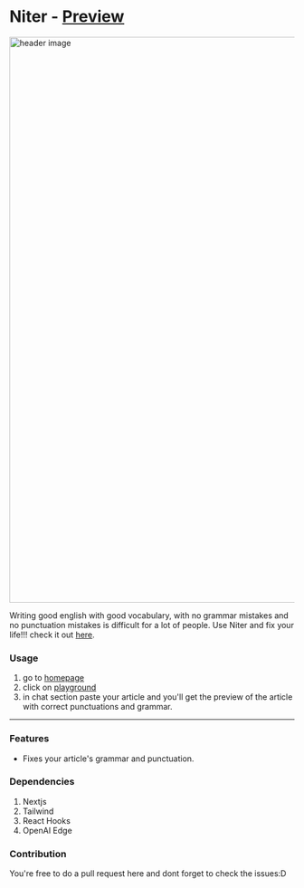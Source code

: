 # Niter - [Preview](https://niter.vercel.app)
<img width="1000" alt="header image" src="https://github.com/nermalcat69/niter/assets/73933669/feaf28d2-ff52-4330-9fb1-1c481bf95cef">

Writing good english with good vocabulary, with no grammar mistakes and no punctuation mistakes is difficult for a lot of people. Use Niter and fix your life!!! check it out [here](https://niter.vercel.app).

### Usage

1. go to [homepage](https://niter.vercel.app)
2. click on [playground](https://niter.vercel.app/playground)
3. in chat section paste your article and you'll get the preview of the article with correct punctuations and grammar.

---

### Features

- Fixes your article's grammar and punctuation.

### Dependencies

1. Nextjs
2. Tailwind
3. React Hooks
4. OpenAI Edge

### Contribution

You're free to do a pull request here and dont forget to check the issues:D
